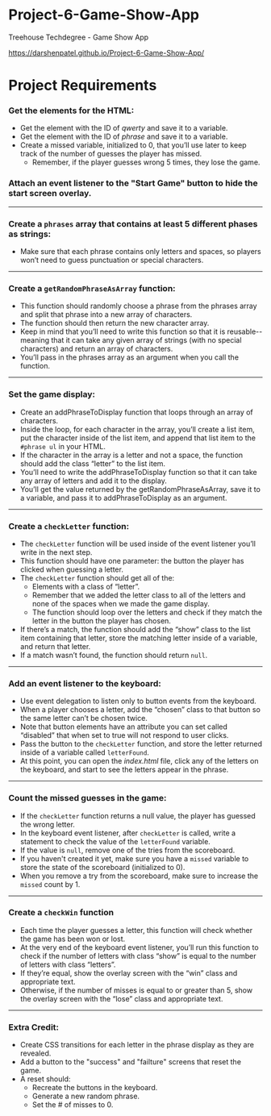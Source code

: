 # Project-6-Game-Show-App

Treehouse Techdegree - Game Show App

https://darshenpatel.github.io/Project-6-Game-Show-App/

Project Requirements
====================

### Get the elements for the HTML:
  * Get the element with the ID of *qwerty* and save it to a variable.
  * Get the element with the ID of *phrase* and save it to a variable.
  * Create a missed variable, initialized to 0, that you’ll use later to keep track of the number of guesses the player has missed.
    - Remember, if the player guesses wrong 5 times, they lose the game.
    

### Attach an event listener to the "Start Game" button to hide the start screen overlay.

---

### Create a `phrases` array that contains at least 5 different phases as strings:
  * Make sure that each phrase contains only letters and spaces, so players won’t need to guess punctuation or special characters.

---

### Create a `getRandomPhraseAsArray` function:
  * This function should randomly choose a phrase from the phrases array and split that phrase into a new array of characters. 
  * The function should then return the new character array.
  * Keep in mind that you’ll need to write this function so that it is reusable-- meaning that it can take any given array of strings (with no special characters) and return an array of characters.
  * You’ll pass in the phrases array as an argument when you call the function.

---

### Set the game display:
  * Create an addPhraseToDisplay function that loops through an array of characters.
  * Inside the loop, for each character in the array, you’ll create a list item, put the character inside of the list item, and append that list item to the `#phrase ul` in your HTML.
  * If the character in the array is a letter and not a space, the function should add the class “letter” to the list item.
  * You’ll need to write the addPhraseToDisplay function so that it can take any array of letters and add it to the display.
  * You’ll get the value returned by the getRandomPhraseAsArray, save it to a variable, and pass it to addPhraseToDisplay as an argument.

---

### Create a `checkLetter` function:
  * The `checkLetter` function will be used inside of the event listener you’ll write in the next step.
  * This function should have one parameter: the button the player has clicked when guessing a letter.
  * The `checkLetter` function should get all of the:
    - Elements with a class of “letter”. 
    - Remember that we added the letter class to all of the letters and none of the spaces when we made the game display.
    - The function should loop over the letters and check if they match the letter in the button the player has chosen.
  * If there’s a match, the function should add the “show” class to the list item containing that letter, store the matching letter inside of a variable, and return that letter.
  * If a match wasn’t found, the function should return `null`.

---

### Add an event listener to the keyboard:
  * Use event delegation to listen only to button events from the keyboard.
  * When a player chooses a letter, add the “chosen” class to that button so the same letter can’t be chosen twice.
  * Note that button elements have an attribute you can set called “disabled” that when set to true will not respond to user clicks.
  * Pass the button to the `checkLetter` function, and store the letter returned inside of a variable called `letterFound`.
  * At this point, you can open the *index.html* file, click any of the letters on the keyboard, and start to see the letters appear in the phrase.

---
 
 ### Count the missed guesses in the game: 
  * If the `checkLetter` function returns a null value, the player has guessed the wrong letter.
  * In the keyboard event listener, after `checkLetter` is called, write a statement to check the value of the `letterFound` variable.
  * If the value is `null`, remove one of the tries from the scoreboard.
  * If you haven't created it yet, make sure you have a `missed` variable to store the state of the scoreboard (initialized to 0).
  * When you remove a try from the scoreboard, make sure to increase the `missed` count by 1.

---

### Create a `checkWin` function
  * Each time the player guesses a letter, this function will check whether the game has been won or lost.
  * At the very end of the keyboard event listener, you’ll run this function to check if the number of letters with class “show” is equal to the number of letters with class “letters”.
  * If they’re equal, show the overlay screen with the “win” class and appropriate text.
  * Otherwise, if the number of misses is equal to or greater than 5, show the overlay screen with the “lose” class and appropriate text.

---

### Extra Credit: 
  * Create CSS transitions for each letter in the phrase display as they are revealed.
  * Add a button to the "success" and "failture" screens that reset the game. 
  * A reset should: 
    - Recreate the buttons in the keyboard. 
    - Generate a new random phrase.
    - Set the # of misses to 0.